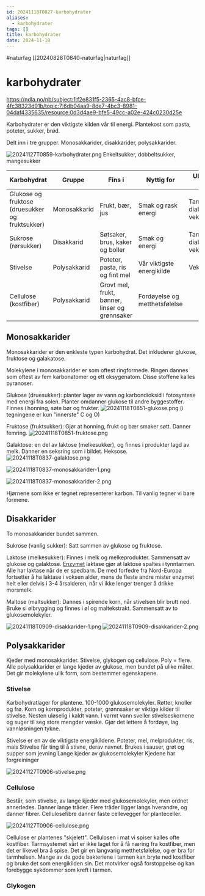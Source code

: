 ```yaml
---
id: 20241118T0827-karbohydrater
aliases:
  - karbohydrater
tags: []
title: karbohydrater
date: 2024-11-18
---
```


#naturfag [[20240828T0840-naturfag|naturfag]]

# karbohydrater

https://ndla.no/nb/subject:1:f2e831f5-2365-4ac8-bfce-4fc38323d91b/topic:7:6db04aa9-8de7-4bc3-8981-04daf4335635/resource:0d3d4ae9-bfe5-49cc-a02e-424c0230d25e

Karbohydrater er den viktigste kilden vår til energi. Plantekost som pasta, poteter, sukker, brød.

Delt inn i tre grupper. Monosakkarider, disakkarider, polysakkarider.

![20241127T0859-karbohydrater.png](Assets/20241127T0859-karbohydrater.png)
Enkeltsukker, dobbeltsukker, mangesukker

| Karbohydrat                                     | Gruppe       | Fins i                                         | Nyttig for                    | Uheldig for               |
| ----------------------------------------------- | ------------ | ---------------------------------------------- | ----------------------------- | ------------------------- |
| Glukose og fruktose (druesukker og fruktsukker) | Monosakkarid | Frukt, bær, jus                                | Smak og rask energi           | Tannhelse, diabetes, vekt |
| Sukrose (rørsukker)                             | Disakkarid   | Søtsaker, brus, kaker og boller                | Smak og energi                | Tannhelse, diabetes, vekt |
| Stivelse                                        | Polysakkarid | Poteter, pasta, ris og fint mel                | Vår viktigste energikilde     | Vekt                      |
| Cellulose (kostfiber)                           | Polysakkarid | Grovt mel, frukt, bønner, linser og grønnsaker | Fordøyelse og metthetsfølelse |                           |

## Monosakkarider

Monosakkarider er den enkleste typen karbohydrat. Det inkluderer glukose, fruktose og galakatose.

Molekylene i monosakkarider er som oftest ringformede. Ringen dannes som oftest av fem karbonatomer og ett oksygenatom. Disse stoffene kalles pyranoser.

Glukose (druesukker): planter lager av vann og karbondioksid i fotosyntese med energi fra solen. Planter omdanner glukose til andre byggestoffer. Finnes i honning, søte bør og frukter.
![20241118T0851-glukose.png](Assets/20241118T0851-glukose.png)
(i tegningene er kun "innerste" C og O)

Fruktose (fruktsukker): Gjør at honning, frukt og bær smaker søtt. Danner femring.
![20241118T0851-fruktose.png](Assets/20241118T0851-fruktose.png)

Galaktose: en del av laktose (melkesukker), og finnes i produkter lagd av melk. Danner en seksring som i bildet. Heksose.
![20241118T0837-galaktose.png](Assets/20241118T0837-galaktose.png)

![20241118T0837-monosakkarider-1.png](Assets/20241118T0837-monosakkarider-1.png)

![20241118T0837-monosakkarider-2.png](Assets/20241118T0837-monosakkarider-2.png)

Hjørnene som ikke er tegnet representerer karbon. Til vanlig tegner vi bare formene.

## Disakkarider

To monosakkarider bundet sammen.

Sukrose (vanlig sukker): Satt sammen av glukose og fruktose.

Laktose (melkesukker): Finnes i melk og melkeprodukter. Sammensatt av glukose og galaktose. [Enzymet](https://snl.no/enzymer) laktase gjør at laktose spaltes i tynntarmen. Alle har laktase når de er spedbarn. De med forfedre fra Nord-Europa fortsetter å ha laktase i voksen alder, mens de fleste andre mister enzymet helt eller delvis i 3-4 årsalderen, når vi ikke lenger trenger å drikke morsmelk.

Maltose (maltsukker): Dannes i spirende korn, når stivelsen blir brutt ned. Bruke si ølbrygging og finnes i øl og maltekstrakt. Sammensatt av to glukosemolekyler.

![20241118T0909-disakkarider-1.png](Assets/20241118T0909-disakkarider-1.png)
![20241118T0909-disakkarider-2.png](Assets/20241118T0909-disakkarider-2.png)

## Polysakkarider

Kjeder med monosakkarider. Stivelse, glykogen og cellulose. Poly = flere. Alle polysakkarider er lange kjeder av glukose, men bundet på ulike måter. Det gir molekylene ulik form, som bestemmer egenskapene.

### Stivelse

Karbohydratlager for plantene.
100-1000 glukosemolekyler.
Røtter, knoller og frø.
Korn og kornprodukter, poteter, grønnsaker er viktige kilder til stivelse.
Nesten uløselig i kaldt vann. I varmt vann sveller stivelseskornene og suger til seg store mengder væske.
Gjør det lettere å fordøye, lag vannløsningen tykne.

Stivelse er en av de viktigste energikildene.
Poteter, mel, melprodukter, ris, mais
Stivelse får ting til å stivne, derav navnet.
Brukes i sauser, grøt og supper som jevning
Lange kjeder av glukosemolekyler
Kjedene har forgreininger

![20241127T0906-stivelse.png](Assets/20241127T0906-stivelse.png)

### Cellulose

Består, som stivelse, av lange kjeder med glukosemolekyler, men ordnet annerledes. Danner lange tråder. Flere tråder ligger langs hverandre, og danner fibrer. Cellulosefibre danner faste cellevegger for planteceller.

![20241127T0906-cellulose.png](Assets/20241127T0906-cellulose.png)

Cellulose er plantenes "skjelett". Cellulosen i mat vi spiser kalles ofte kostfiber. Tarmsystemet vårt er ikke laget for å få næring fra kostfiber, men det er likevel bra å spise. Det gir en langvarig metthetsfølelse, og er bra for tarmhelsen. Mange av de gode bakteriene i tarmen kan bryte ned kostfiber og bruke det som energikilden sin. Det motvirker også forstoppelse og kan forebygge sykdommer som kreft i tarmen.

### Glykogen
